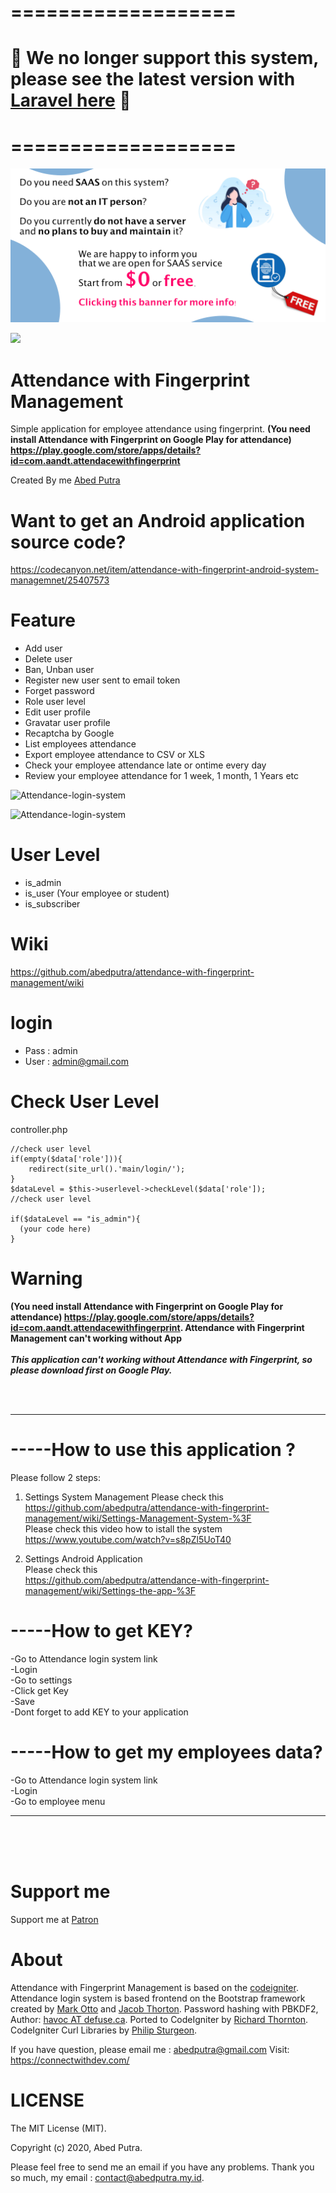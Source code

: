 
# ===================
# 🛑  We no longer support this system, please see the latest version with <a href="https://codecanyon.net/item/attendance-with-fingerprint-android-system-managemnet/25407573">Laravel here</a> 🛑 
# ===================

[<img src="banner_muliatech.png" alt="Attendance Fingerprint">](https://muliatech.web.id)

<img src="https://user-images.githubusercontent.com/11581453/71761352-d3529200-2f04-11ea-8880-304bf4b4b849.png" width="150">

# Attendance with Fingerprint Management
Simple application for employee attendance using fingerprint. <b>(You need install Attendance with Fingerprint on Google Play for attendance) https://play.google.com/store/apps/details?id=com.aandt.attendacewithfingerprint </b>

Created By me [Abed Putra](https://connectwithdev.com/)

# Want to get an Android application source code?
https://codecanyon.net/item/attendance-with-fingerprint-android-system-managemnet/25407573

# Feature
- Add user
- Delete user
- Ban, Unban user
- Register new user sent to email token
- Forget password
- Role user level
- Edit user profile
- Gravatar user profile
- Recaptcha by Google
- List employees attendance
- Export employee attendance to CSV or XLS
- Check your employee attendance late or ontime every day
- Review your employee attendance for 1 week, 1 month, 1 Years etc

![Attendance-login-system](https://user-images.githubusercontent.com/11581453/74153592-ee26cd80-4c4b-11ea-867d-4c7252e1d9cf.png)

![Attendance-login-system](https://user-images.githubusercontent.com/11581453/71766143-b8e5dc00-2f37-11ea-97ff-e973ea4d0a2a.png)

# User Level
- is_admin
- is_user (Your employee or student)
- is_subscriber

# Wiki
https://github.com/abedputra/attendance-with-fingerprint-management/wiki

# login
- Pass : admin
- User : admin@gmail.com

# Check User Level
controller.php
```
//check user level
if(empty($data['role'])){
    redirect(site_url().'main/login/');
}
$dataLevel = $this->userlevel->checkLevel($data['role']);
//check user level

if($dataLevel == "is_admin"){
  (your code here)
}
```
# Warning
<b>(You need install Attendance with Fingerprint on Google Play for attendance) https://play.google.com/store/apps/details?id=com.aandt.attendacewithfingerprint. Attendance with Fingerprint Management can't working without App</b>
<br><br>
***This application can't working without Attendance with Fingerprint, so please download first on Google Play.***
<br><br>

<br>

----------------------------------------------------------------------------------------------------------------------------------------

# -----How to use this application ?
Please follow 2 steps:<br>
1. Settings System Management
Please check this<br>
https://github.com/abedputra/attendance-with-fingerprint-management/wiki/Settings-Management-System-%3F<br>
Please check this video how to istall the system
https://www.youtube.com/watch?v=s8pZl5UoT40

2. Settings Android Application<br>
Please check this<br>
https://github.com/abedputra/attendance-with-fingerprint-management/wiki/Settings-the-app-%3F

# -----How to get KEY?
-Go to Attendance login system link<br>
-Login<br>
-Go to settings<br>
-Click get Key<br>
-Save<br>
-Dont forget to add KEY to your application<br>

# -----How to get my employees data?
-Go to Attendance login system link<br>
-Login<br>
-Go to employee menu<br>

----------------------------------------------------------------------------------------------------------------------------------------

<br>
<br>
<br>

# Support me
Support me at <a href="https://www.patreon.com/abedputra">Patron</a>

# About
Attendance with Fingerprint Management is based on the [codeigniter](https://github.com/bcit-ci/CodeIgniter). Attendance login system is based frontend on the Bootstrap framework created by  [Mark Otto](https://twitter.com/mdo) and [Jacob Thorton](https://twitter.com/fat).
Password hashing with PBKDF2, Author: [havoc AT defuse.ca](https://github.com/defuse).
Ported to CodeIgniter by [Richard Thornton](http://twitter.com/RichardThornton).
CodeIgniter Curl Libraries by [Philip Sturgeon](https://github.com/philsturgeon).

If you have question, please email me : abedputra@gmail.com
Visit: https://connectwithdev.com/

# LICENSE
The MIT License (MIT).

Copyright (c) 2020, Abed Putra.

Please feel free to send me an email if you have any problems.
Thank you so much, my email : contact@abedputra.my.id.
